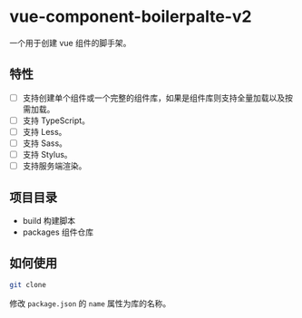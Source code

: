 # vue-component-boilerpalte-v2

一个用于创建 vue 组件的脚手架。

## 特性

- [ ] 支持创建单个组件或一个完整的组件库，如果是组件库则支持全量加载以及按需加载。
- [ ] 支持 TypeScript。
- [ ] 支持 Less。
- [ ] 支持 Sass。
- [ ] 支持 Stylus。
- [ ] 支持服务端渲染。

## 项目目录

- build 构建脚本
- packages 组件仓库
  
## 如何使用

```bash
git clone 
```

修改 `package.json` 的 `name` 属性为库的名称。
